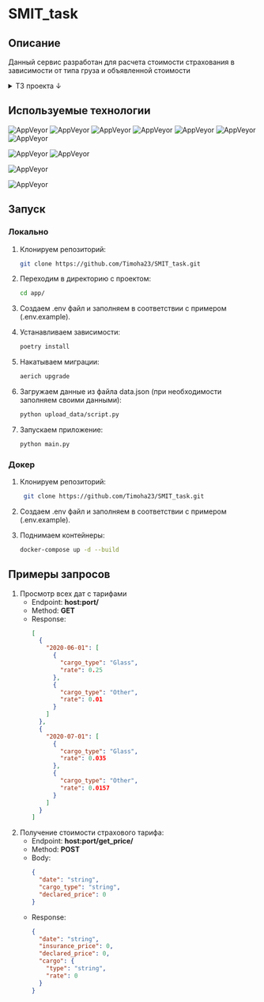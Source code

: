 # SMIT_task
## Описание

Данный сервис разработан для расчета стоимости страхования в зависимости от типа груза и объявленной стоимости

<details>
<summary>ТЗ проекта ↓</summary>

Реализовать REST API сервис по расчёту стоимости страхования в зависимости от типа груза и объявленной стоимости (ОС).
Тариф должен загружаться из файла JSON или должен принимать подобную JSON структуру:

```json
{
  "2020-06-01": [
    {
      "cargo_type": "Glass",
            "rate": 0.25
    },
    {
      "cargo_type": "Other",
      "rate": 0.01
    }
  ],
  "2020-07-01": [
    {
      "cargo_type": "Glass",
      "rate": 0.035
    },
    {
      "cargo_type": "Other",
      "rate": 0.01567
    }
  ]
} 
```
* Сервис должен посчитать стоимость страхования для запроса используя актуальный тариф.(Загружается через API)
* Сервис возвращает (объявленную стоимость * rate) в зависимости от указанного в запросе типа груза и даты.
* Сервис должен разворачиваться внутри Docker.
* Сервис должен разрабатываться через GIT (Файл Readme с подробным описанием развертывания)
* Данные должны храниться в базе данных
* Технологии, которые должны быть использованы при реализации тестового задания:
FastApi,
Tortoise ORM,
Postgresql, Mysql, Sqlite (любой на выбор),
Docker.
</details>

## Используемые технологии

![AppVeyor](https://img.shields.io/badge/Python-3.10.6-green)
![AppVeyor](https://img.shields.io/badge/FastAPI-0.100.0-9cf)
![AppVeyor](https://img.shields.io/badge/Aerich-0.7.1-9cf)
![AppVeyor](https://img.shields.io/badge/TortoiseORM-0.19.3-9cf)
![AppVeyor](https://img.shields.io/badge/pytest-7.4.0-9cf)
![AppVeyor](https://img.shields.io/badge/pydantic-2.0.3-9cf)
![AppVeyor](https://img.shields.io/badge/uvicorn-0.23.0-9cf)

![AppVeyor](https://img.shields.io/badge/Docker-24.0.2-green)
![AppVeyor](https://img.shields.io/badge/docker--compose-1.29.2-9cf)

![AppVeyor](https://img.shields.io/badge/Postgres-15.0-green)

![AppVeyor](https://img.shields.io/badge/Poetry-1.5.1-green)

## Запуск

###  Локально

1. Клонируем репозиторий:
   ```bash
   git clone https://github.com/Timoha23/SMIT_task.git
   ```
2. Переходим в директорию с проектом:
    ```bash
    cd app/
    ```
3. Создаем .env файл и заполняем в соответствии с примером (.env.example).

4. Устанавливаем зависимости:
    ```bash
    poetry install
    ```
5. Накатываем миграции:
   ```bash
   aerich upgrade
   ```
6. Загружаем данные из файла data.json (при необходимости заполняем своими данными):
   ```bash
   python upload_data/script.py
   ```
7. Запускаем приложение:
   ```bash
   python main.py
   ```
###  Докер
1. Клонируем репозиторий:
   ```bash
    git clone https://github.com/Timoha23/SMIT_task.git
   ```

2. Создаем .env файл и заполняем в соответствии с примером (.env.example).
3. Поднимаем контейнеры:
   ```bash
   docker-compose up -d --build
   ```
## Примеры запросов
1. Просмотр всех дат с тарифами
    * Endpoint: **host:port/**
    * Method: **GET**
    * Response:
      ```json
      [
        {
          "2020-06-01": [
            {
              "cargo_type": "Glass",
              "rate": 0.25
            },
            {
              "cargo_type": "Other",
              "rate": 0.01
            }
          ]
        },
        {
          "2020-07-01": [
            {
              "cargo_type": "Glass",
              "rate": 0.035
            },
            {
              "cargo_type": "Other",
              "rate": 0.0157
            }
          ]
        }
      ]
      ```
2. Получение стоимости страхового тарифа:
    * Endpoint: **host:port/get_price/**
    * Method: **POST**
    * Body:
      ```json
      {
        "date": "string",
        "cargo_type": "string",
        "declared_price": 0
      }
      ```
    * Response:
      ```json
      {
        "date": "string",
        "insurance_price": 0,
        "declared_price": 0,
        "cargo": {
          "type": "string",
          "rate": 0
        }
      }
      ```